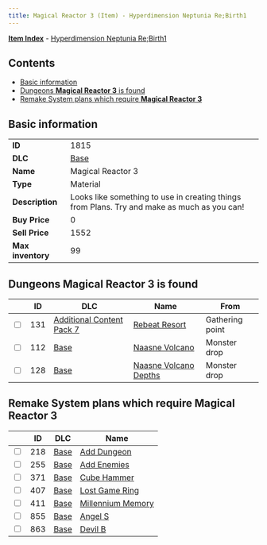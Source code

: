 ```yaml
---
title: Magical Reactor 3 (Item) - Hyperdimension Neptunia Re;Birth1
---
```


[**Item Index**](/neptunia/rb1/item/index.html) - [Hyperdimension Neptunia Re;Birth1](/neptunia/rb1)

## Contents

- [Basic information](#basic-information)
- [Dungeons **Magical Reactor 3** is found](#dungeons-magical-reactor-3-is-found)
- [Remake System plans which require **Magical Reactor 3**](#remake-system-plans-which-require-magical-reactor-3)
## Basic information

|   |   |
| -- | -- |
| **ID** | 1815 |
| **DLC** | [Base](/neptunia/rb1/dlc/1-base.html) |
| **Name** | Magical Reactor 3 |
| **Type** | Material |
| **Description** | Looks like something to use in creating things from Plans. Try and make as much as you can! |
| **Buy Price** | 0 |
| **Sell Price** | 1552 |
| **Max inventory** | 99 |


## Dungeons **Magical Reactor 3** is found

|    | ID | DLC | Name | From |
| -- | -- | --- | ---- | ---- |
| <input type="checkbox" id="rb1-dungeon-16-131" class="trackbox" /> | 131 | [Additional Content Pack 7](/neptunia/rb1/dlc/16-pack7.html) | [Rebeat Resort](/neptunia/rb1/dungeon/16-131-rebeat-resort.html) | Gathering point |
| <input type="checkbox" id="rb1-dungeon-1-112" class="trackbox" /> | 112 | [Base](/neptunia/rb1/dlc/1-base.html) | [Naasne Volcano](/neptunia/rb1/dungeon/1-112-naasne-volcano.html) | Monster drop |
| <input type="checkbox" id="rb1-dungeon-1-128" class="trackbox" /> | 128 | [Base](/neptunia/rb1/dlc/1-base.html) | [Naasne Volcano Depths](/neptunia/rb1/dungeon/1-128-naasne-volcano-depths.html) | Monster drop |


## Remake System plans which require **Magical Reactor 3**

|    | ID | DLC | Name |
| -- | -- | --- | ---- |
| <input type="checkbox" id="rb1-quest-1-218" class="trackbox" /> | 218 | [Base](/neptunia/rb1/dlc/1-base.html) | [Add Dungeon](/neptunia/rb1/quest/1-218-add-dungeon.html) |
| <input type="checkbox" id="rb1-quest-1-255" class="trackbox" /> | 255 | [Base](/neptunia/rb1/dlc/1-base.html) | [Add Enemies](/neptunia/rb1/quest/1-255-add-enemies.html) |
| <input type="checkbox" id="rb1-quest-1-371" class="trackbox" /> | 371 | [Base](/neptunia/rb1/dlc/1-base.html) | [Cube Hammer](/neptunia/rb1/quest/1-371-cube-hammer.html) |
| <input type="checkbox" id="rb1-quest-1-407" class="trackbox" /> | 407 | [Base](/neptunia/rb1/dlc/1-base.html) | [Lost Game Ring](/neptunia/rb1/quest/1-407-lost-game-ring.html) |
| <input type="checkbox" id="rb1-quest-1-411" class="trackbox" /> | 411 | [Base](/neptunia/rb1/dlc/1-base.html) | [Millennium Memory](/neptunia/rb1/quest/1-411-millennium-memory.html) |
| <input type="checkbox" id="rb1-quest-1-855" class="trackbox" /> | 855 | [Base](/neptunia/rb1/dlc/1-base.html) | [Angel S](/neptunia/rb1/quest/1-855-angel-s.html) |
| <input type="checkbox" id="rb1-quest-1-863" class="trackbox" /> | 863 | [Base](/neptunia/rb1/dlc/1-base.html) | [Devil B](/neptunia/rb1/quest/1-863-devil-b.html) |
